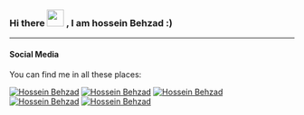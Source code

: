 ### Hi there <img src="https://raw.githubusercontent.com/MartinHeinz/MartinHeinz/master/wave.gif" width="30px"> , I am hossein Behzad :)
---

#### Social Media
You can find me in all these places:

[![Hossein Behzad](https://img.shields.io/badge/LinkedIn-0077B5?style=for-the-badge&logo=linkedin&logoColor=white)](https://www.linkedin.com/in/hossein-behzad-046721210/)
[![Hossein Behzad](https://img.shields.io/badge/Instagram-E4405F?style=for-the-badge&logo=instagram&logoColor=white)](https://www.instagram.com/hosseinbehzadd/)
[![Hossein Behzad](https://img.shields.io/badge/Twitter-1DA1F2?style=for-the-badge&logo=twitter&logoColor=white)](https://twitter.com/Hossein_Behzadd/)
[![Hossein Behzad](https://img.shields.io/badge/Gmail-D14836?style=for-the-badge&logo=gmail&logoColor=white)](hosseinbehzad@gmail.com)
[![Hossein Behzad](https://img.shields.io/badge/Telegram-2CA5E0?style=for-the-badge&logo=telegram&logoColor=white)](https://t.me/hosssein_behzad)





<!--
**hosseinbehzadd/hosseinbehzadd** is a ✨ _special_ ✨ repository because its `README.md` (this file) appears on your GitHub profile.

Here are some ideas to get you started:

- 🔭 I’m currently working on ...
- 🌱 I’m currently learning ...
- 👯 I’m looking to collaborate on ...
- 🤔 I’m looking for help with ...
- 💬 Ask me about ...
- 📫 How to reach me: ...
- 😄 Pronouns: ...
- ⚡ Fun fact: ...
-->
